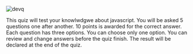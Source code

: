 ![devq](https://github.com/user-attachments/assets/227daac0-a042-4b9d-b9c4-cc48c169aa90)


This quiz will test your knowlwdgwe about javascript.
You will be asked 5 questions one after another.
10 points is awarded for the correct answer.
Each question has three options. You can choose only one option.
You can review and change answers before the quiz finish.
The result will be declared at the end of the quiz.
